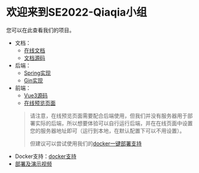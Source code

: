 # 欢迎来到SE2022-Qiaqia小组

您可以在此查看我们的项目。

- 文档：
  - [在线文档](https://se2022-qiaqia.github.io/docs/)
  - [文档源码](https://github.com/SE2022-Qiaqia/docs)
- 后端：
  - [Spring实现](https://github.com/SE2022-Qiaqia/back-end)
  - [Gin实现](https://github.com/SE2022-Qiaqia/back-end-go)
- 前端：
  - [Vue3源码](https://github.com/SE2022-Qiaqia/front-end)
  - [在线预览页面](https://se2022-qiaqia.github.io/front-end/)
  > 请注意，在线预览页面需要配合后端使用，但我们并没有服务器用于部署实际的后端，所以想要体验可以自行运行后端，并在在线页面中设置您的服务器地址即可（运行到本地，在默认配置下可以不用设置）。
  > 
  > 但建议可以尝试使用我们的[docker一键部署支持](https://github.com/SE2022-Qiaqia/docker)
- Docker支持：[docker支持](https://github.com/SE2022-Qiaqia/docker)
- [部署及演示视频](https://b23.tv/ZJgkxTl)




<!-- ## Hi there 👋 -->

<!--

**Here are some ideas to get you started:**

🙋‍♀️ A short introduction - what is your organization all about?
🌈 Contribution guidelines - how can the community get involved?
👩‍💻 Useful resources - where can the community find your docs? Is there anything else the community should know?
🍿 Fun facts - what does your team eat for breakfast?
🧙 Remember, you can do mighty things with the power of [Markdown](https://docs.github.com/github/writing-on-github/getting-started-with-writing-and-formatting-on-github/basic-writing-and-formatting-syntax)
-->
